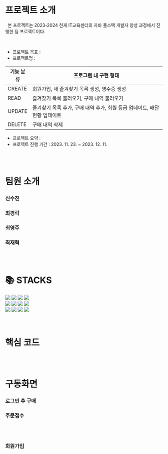 # 프로젝트 소개
<p>
  &nbsp; 본 프로젝트는 2023-2024 천재 IT교육센터의 자바 풀스택 개발자 양성 과정에서 진행한 팀 프로젝트이다.
</p>
<br>

  - 프로젝트 목표 :  <br> 
  - 프로젝트명 :  <br>
  
| 기능 분류 | 프로그램 내 구현 형태 |
| --- | --- |
| CREATE | 회원가입, 새 즐겨찾기 목록 생성, 영수증 생성 |
| READ | 즐겨찾기 목록 불러오기, 구매 내역 불러오기 |
| UPDATE | 즐겨찾기 목록 추가, 구매 내역 추가, 회원 등급 업데이트, 배달 현황 업데이트 |
| DELETE | 구매 내역 삭제 |
  
  - 프로젝트 요약 :  <br>
  - 프로젝트 진행 기간 : 2023. 11. 23. ~ 2023. 12. 11. <br>

<br><br>


# 팀원 소개

### 신수진 
### 최경락 
### 최영주
### 최재혁
<br><br>


# 📚 STACKS

<div>
<img src="https://img.shields.io/badge/java-007396?style=for-the-badge&logo=java&logoColor=white">
<img src="https://img.shields.io/badge/jsp-D40000?style=for-the-badge&logo=jsp&logoColor=white">
<img src="https://img.shields.io/badge/MyBatis-000000?style=for-the-badge&logo=MyBatis&logoColor=white">
<img src="https://img.shields.io/badge/amazonaws-232F3E?style=for-the-badge&logo=AWS&logoColor=white"> <br>
<img src="https://img.shields.io/badge/MySQL-4479A1?style=for-the-badge&logo=mysql&logoColor=white">
<img src="https://img.shields.io/badge/MariaDB-003545?style=for-the-badge&logo=mariadb&logoColor=white">
<img src="https://img.shields.io/badge/CSS3-1572B6?style=for-the-badge&logo=CSS3&logoColor=white">
<img src="https://img.shields.io/badge/IntelliJ-000000?style=for-the-badge&logo=intellijidea&logoColor=white"> <br>
<img src="https://img.shields.io/badge/Git-F05032?style=for-the-badge&logo=git&logoColor=white">
<img src="https://img.shields.io/badge/GitHub-181717?style=for-the-badge&logo=github&logoColor=white">
<img src="https://img.shields.io/badge/Slack-4A154B?style=for-the-badge&logo=slack&logoColor=white">
<img src="https://img.shields.io/badge/Notion-00000?style=for-the-badge&logo=notion&logoColor=white">
</div>
<br><br>

# 핵심 코드

<br><br>


# 구동화면
### 로그인 후 구매

### 주문접수

<br><br>

### 회원가입
